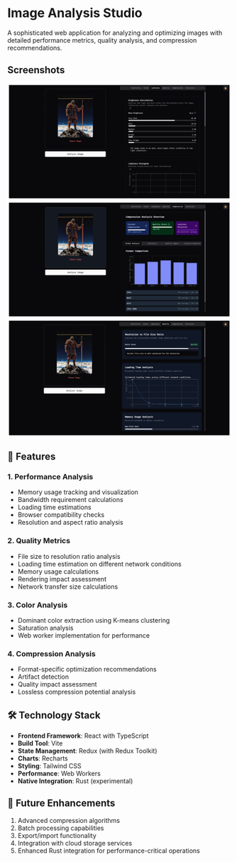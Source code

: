 # Image Analysis Studio

A sophisticated web application for analyzing and optimizing images with detailed performance metrics, quality analysis, and compression recommendations.

## Screenshots

![Luminance](./images/luminance.png)
![Compression](./images/compression.png)
![Quality](./images/quality.png)

## 🚀 Features

### 1. Performance Analysis
- Memory usage tracking and visualization
- Bandwidth requirement calculations
- Loading time estimations
- Browser compatibility checks
- Resolution and aspect ratio analysis

### 2. Quality Metrics
- File size to resolution ratio analysis
- Loading time estimation on different network conditions
- Memory usage calculations
- Rendering impact assessment
- Network transfer size calculations

### 3. Color Analysis
- Dominant color extraction using K-means clustering
- Saturation analysis
- Web worker implementation for performance

### 4. Compression Analysis
- Format-specific optimization recommendations
- Artifact detection
- Quality impact assessment
- Lossless compression potential analysis

## 🛠️ Technology Stack

- **Frontend Framework**: React with TypeScript
- **Build Tool**: Vite
- **State Management**: Redux (with Redux Toolkit)
- **Charts**: Recharts
- **Styling**: Tailwind CSS
- **Performance**: Web Workers
- **Native Integration**: Rust (experimental)



## 🔮 Future Enhancements

1. Advanced compression algorithms
2. Batch processing capabilities
3. Export/import functionality
4. Integration with cloud storage services
5. Enhanced Rust integration for performance-critical operations